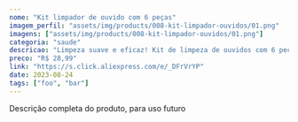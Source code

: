 ```yaml
---
nome: "Kit limpador de ouvido com 6 peças"
imagem_perfil: "assets/img/products/008-kit-limpador-ouvidos/01.png"
imagens: ["assets/img/products/008-kit-limpador-ouvidos/01.png"]
categoria: "saude"
descricao: "Limpeza suave e eficaz! Kit de limpeza de ouvidos com 6 peças, projetado para cuidado delicado e remoção de cera. Conforto e higiene em um só conjunto."
preco: "R$ 28,99"
link: "https://s.click.aliexpress.com/e/_DFrVrYP"
date: 2023-08-24
tags: ["foo", "bar"]
---
```

Descrição completa do produto, para uso futuro